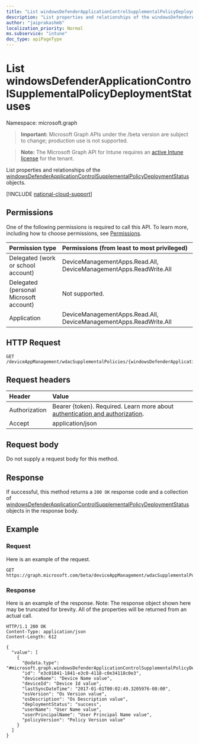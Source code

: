 ```yaml
---
title: "List windowsDefenderApplicationControlSupplementalPolicyDeploymentStatuses"
description: "List properties and relationships of the windowsDefenderApplicationControlSupplementalPolicyDeploymentStatus objects."
author: "jaiprakashmb"
localization_priority: Normal
ms.subservice: "intune"
doc_type: apiPageType
---
```


# List windowsDefenderApplicationControlSupplementalPolicyDeploymentStatuses

Namespace: microsoft.graph

> **Important:** Microsoft Graph APIs under the /beta version are subject to change; production use is not supported.

> **Note:** The Microsoft Graph API for Intune requires an [active Intune license](https://go.microsoft.com/fwlink/?linkid=839381) for the tenant.

List properties and relationships of the [windowsDefenderApplicationControlSupplementalPolicyDeploymentStatus](../resources/intune-unlock-windowsdefenderapplicationcontrolsupplementalpolicydeploymentstatus.md) objects.

[!INCLUDE [national-cloud-support](../../includes/global-only.md)]

## Permissions
One of the following permissions is required to call this API. To learn more, including how to choose permissions, see [Permissions](/graph/permissions-reference).

|Permission type|Permissions (from least to most privileged)|
|:---|:---|
|Delegated (work or school account)|DeviceManagementApps.Read.All, DeviceManagementApps.ReadWrite.All|
|Delegated (personal Microsoft account)|Not supported.|
|Application|DeviceManagementApps.Read.All, DeviceManagementApps.ReadWrite.All|

## HTTP Request
<!-- {
  "blockType": "ignored"
}
-->
``` http
GET /deviceAppManagement/wdacSupplementalPolicies/{windowsDefenderApplicationControlSupplementalPolicyId}/deviceStatuses
```

## Request headers
|Header|Value|
|:---|:---|
|Authorization|Bearer {token}. Required. Learn more about [authentication and authorization](/graph/auth/auth-concepts).|
|Accept|application/json|

## Request body
Do not supply a request body for this method.

## Response
If successful, this method returns a `200 OK` response code and a collection of [windowsDefenderApplicationControlSupplementalPolicyDeploymentStatus](../resources/intune-unlock-windowsdefenderapplicationcontrolsupplementalpolicydeploymentstatus.md) objects in the response body.

## Example

### Request
Here is an example of the request.
``` http
GET https://graph.microsoft.com/beta/deviceAppManagement/wdacSupplementalPolicies/{windowsDefenderApplicationControlSupplementalPolicyId}/deviceStatuses
```

### Response
Here is an example of the response. Note: The response object shown here may be truncated for brevity. All of the properties will be returned from an actual call.
``` http
HTTP/1.1 200 OK
Content-Type: application/json
Content-Length: 612

{
  "value": [
    {
      "@odata.type": "#microsoft.graph.windowsDefenderApplicationControlSupplementalPolicyDeploymentStatus",
      "id": "e3c01841-1841-e3c0-4118-c0e34118c0e3",
      "deviceName": "Device Name value",
      "deviceId": "Device Id value",
      "lastSyncDateTime": "2017-01-01T00:02:49.3205976-08:00",
      "osVersion": "Os Version value",
      "osDescription": "Os Description value",
      "deploymentStatus": "success",
      "userName": "User Name value",
      "userPrincipalName": "User Principal Name value",
      "policyVersion": "Policy Version value"
    }
  ]
}
```
